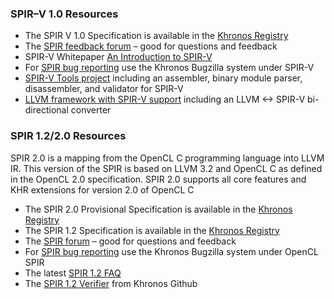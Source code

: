 ### SPIR–V 1.0 Resources

*   The SPIR V 1.0 Specification is available in the [Khronos Registry](https://www.khronos.org/registry/spir-v)
*   The [SPIR feedback forum](https://forums.khronos.org/showthread.php/12919-Feedback-SPIR-V) – good for questions and feedback
*   SPIR-V Whitepaper [An Introduction to SPIR-V](https://www.khronos.org/registry/spir-v/papers/WhitePaper.html)
*   For [SPIR bug reporting](https://www.khronos.org/bugzilla/enter_bug.cgi?product=SPIR-V) use the Khronos Bugzilla system under SPIR-V
*   [SPIR-V Tools project](https://github.com/KhronosGroup/SPIRV-Tools) including an assembler, binary module parser, disassembler, and validator for SPIR-V
*   [LLVM framework with SPIR-V support](https://github.com/KhronosGroup/SPIRV-LLVM) including an LLVM <-> SPIR-V bi-directional converter

### SPIR 1.2/2.0 Resources

SPIR 2.0 is a mapping from the OpenCL C programming language into LLVM IR. This version of the SPIR is based on LLVM 3.2 and OpenCL C as defined in the OpenCL 2.0 specification. SPIR 2.0 supports all core features and KHR extensions for version 2.0 of OpenCL C

*   The SPIR 2.0 Provisional Specification is available in the [Khronos Registry](https://www.khronos.org/registry/spir)
*   The SPIR 1.2 Specification is available in the [Khronos Registry](https://www.khronos.org/registry/spir)
*   The [SPIR forum](/message_boards/forumdisplay.php/113-SPIR) – good for questions and feedback
*   For [SPIR bug reporting](https://www.khronos.org/bugzilla/enter_bug.cgi?product=OpenCL%20SPIR) use the Khronos Bugzilla system under OpenCL SPIR
*   The latest [SPIR 1.2 FAQ](/faq/spir)
*   The [SPIR 1.2 Verifier](https://github.com/KhronosGroup/SPIR/tree/spir_12) from Khronos Github